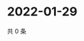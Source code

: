 # 2022-01-29

共 0 条

<!-- BEGIN WEIBO -->
<!-- 最后更新时间 Sat Jan 29 2022 05:12:05 GMT+0800 (China Standard Time) -->

<!-- END WEIBO -->

